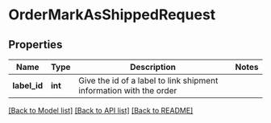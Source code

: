 # OrderMarkAsShippedRequest

## Properties
Name | Type | Description | Notes
------------ | ------------- | ------------- | -------------
**label_id** | **int** | Give the id of a label to link shipment information with the order | 

[[Back to Model list]](../README.md#documentation-for-models) [[Back to API list]](../README.md#documentation-for-api-endpoints) [[Back to README]](../README.md)


